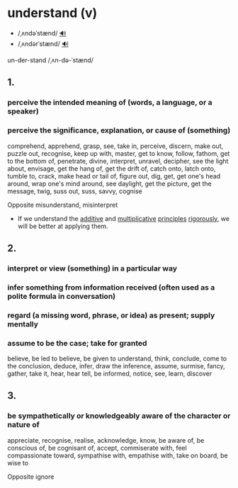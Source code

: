 # understand (v)

- /ˌʌndəˈstænd/ [🔊](https://www.oxfordlearnersdictionaries.com/media/english/uk_pron/u/und/under/understand__gb_1.mp3)
- /ˌʌndərˈstænd/ [🔊](https://www.oxfordlearnersdictionaries.com/media/english/us_pron/u/und/under/understand__us_2.mp3)

un-der-stand /ˌʌn-də-ˈstænd/

## 1.

### perceive the intended meaning of (words, a language, or a speaker)

### perceive the significance, explanation, or cause of (something)

comprehend, apprehend, grasp, see, take in, perceive, discern, make out, puzzle out, recognise, keep up with, master, get to know, follow, fathom, get to the bottom of, penetrate, divine, interpret, unravel, decipher, see the light about, envisage, get the hang of, get the drift of, catch onto, latch onto, tumble to, crack, make head or tail of, figure out, dig, get, get one's head around, wrap one's mind around, see daylight, get the picture, get the message, twig, suss out, suss, savvy, cognise

Opposite misunderstand, misinterpret

- If we understand the [additive](../a/additive-adj.md#relating-to-or-involving-addition-cộng-phép-cộng) and [multiplicative](../m/multiplicative-adj.md#relating-to-multiplication-nhân-phép-nhân) [principles](../p/principle-n.md#a-general-or-scientific-law-that-explains-how-something-works-or-why-something-happens-nguyên-lý) [rigorously](../r/rigorously-adv.md#with-a-lot-of-attention-to-detail-cặn-kẽ-chặt-chẽ), we will be better at applying them.

## 2.

### interpret or view (something) in a particular way

### infer something from information received (often used as a polite formula in conversation)

### regard (a missing word, phrase, or idea) as present; supply mentally

### assume to be the case; take for granted

believe, be led to believe, be given to understand, think, conclude, come to the conclusion, deduce, infer, draw the inference, assume, surmise, fancy, gather, take it, hear, hear tell, be informed, notice, see, learn, discover

## 3.

### be sympathetically or knowledgeably aware of the character or nature of

appreciate, recognise, realise, acknowledge, know, be aware of, be conscious of, be cognisant of, accept, commiserate with, feel compassionate toward, sympathise with, empathise with, take on board, be wise to

Opposite ignore